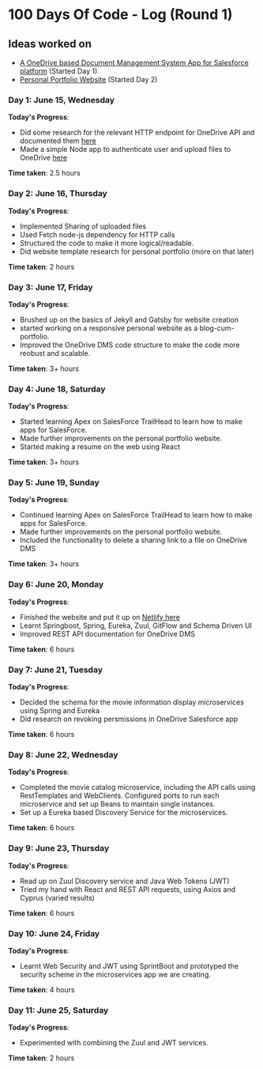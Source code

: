 # 100 Days Of Code - Log (Round 1)

## Ideas worked on

- [A OneDrive based Document Management System App for Salesforce platform](https://github.com/Yashpandey4/OneDriveSalesForce) (Started Day 1)
- [Personal Portfolio Website](https://pratyushpandey.netlify.app/) (Started Day 2)

### Day 1: June 15, Wednesday

**Today's Progress**:

- Did some research for the relevant HTTP endpoint for OneDrive API and documented them [here](https://github.com/Yashpandey4/OneDriveCLI/blob/master/Helpers/DesignFlow.md)
- Made a simple Node app to authenticate user and upload files to OneDrive [here](https://github.com/Yashpandey4/OneDriveSalesForce/tree/master/uploadScript)

**Time taken**: 2.5 hours

### Day 2: June 16, Thursday

**Today's Progress**:

- Implemented Sharing of uploaded files
- Used Fetch node-js dependency for HTTP calls
- Structured the code to make it more logical/readable.
- Did website template research for personal portfolio (more on that later)

**Time taken**: 2 hours

### Day 3: June 17, Friday

**Today's Progress**:

- Brushed up on the basics of Jekyll and Gatsby for website creation
- started working on a responsive personal website as a blog-cum-portfolio. 
- Improved the OneDrive DMS code structure to make the code more reobust and scalable.

**Time taken**: 3+ hours

### Day 4: June 18, Saturday

**Today's Progress**:

- Started learning Apex on SalesForce TrailHead to learn how to make apps for SalesForce.  
- Made further improvements on the personal portfolio website.
- Started making a resume on the web using React

**Time taken**: 3+ hours

### Day 5: June 19, Sunday

**Today's Progress**:

- Continued learning Apex on SalesForce TrailHead to learn how to make apps for SalesForce.  
- Made further improvements on the personal portfolio website.
- Included the functionality to delete a sharing link to a file on OneDrive DMS

**Time taken**: 3+ hours

### Day 6: June 20, Monday

**Today's Progress**:

- Finished the website and put it up on [Netlify here](https://pratyushpandey.netlify.app/)
- Learnt Springboot, Spring, Eureka, Zuul, GitFlow and Schema Driven UI
- Improved REST API documentation for OneDrive DMS

**Time taken**: 6 hours

### Day 7: June 21, Tuesday

**Today's Progress**:

- Decided the schema for the movie information display microservices using Spring and Eureka
- Did research on revoking persmissions in OneDrive Salesforce app

**Time taken**: 6 hours

### Day 8: June 22, Wednesday

**Today's Progress**:

- Completed the movie catalog microservice, including the API calls using RestTemplates and WebClients. Configured ports to run each microservice and set up Beans to maintain single instances.
- Set up a Eureka based Discovery Service for the microservices.

**Time taken**: 6 hours

### Day 9: June 23, Thursday

**Today's Progress**:

- Read up on Zuul Discovery service and Java Web Tokens (JWT)
- Tried my hand with React and REST API requests, using Axios and Cyprus (varied results)

**Time taken**: 6 hours

### Day 10: June 24, Friday

**Today's Progress**:

- Learnt Web Security and JWT using SprintBoot and prototyped the security scheme in the microservices app we are creating.

**Time taken**: 4 hours

### Day 11: June 25, Saturday

**Today's Progress**:

- Experimented with combining the Zuul and JWT services.

**Time taken**: 2 hours
